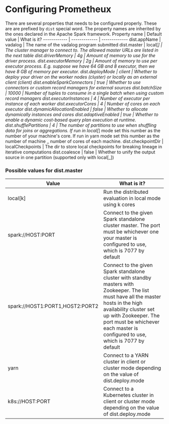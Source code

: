 # Configuring Prometheux

There are several properties that needs to be configured properly. These are are prefixed by `dist` special word. The property names are inherited by the ones declared in the Apache Spark framework.
Property name | Default value | What is it?
------------ | ------------- | -------------
dist.appName | vadalog | The name of the vadalog program submitted
dist.master | local[*] | The cluster manager to connect to. The allowed master URLs are listed in the next table
dist.driverMemory | 4g | Amount of memory to use for the driver process.
dist.executorMemory | 2g | Amount of memory to use per executor process. E.g. suppose we have 64 GB and 8 executor, then we have 8 GB of memory per executor.
dist.deployMode | client | Whether to deploy your driver on the worker nodes (cluster) or locally as an external client (client)
dist.enableSparkConnectors | true | Whether to use connectors or custom record managers for external sources
dist.batchSize | 10000 | Number of tuples to consume in a single batch when using custom record managers
dist.executorInstances | 4 | Number of executor per instance of each worker
dist.executorCores | 4 | Number of cores on each executor
dist.dynamicAllocationEnabled | false | Whether to allocate dynamically instances and cores
dist.adaptiveEnabled | true | Whether to enable a dynamic cost-based query plan execution at runtime.
dist.shufflePartitions | 4 | The number of partitions to use when shuffling data for joins or aggregations. If run in local[*] mode set this number as the number of your machine's core. If run in yarn mode set this number as the number of machine _ number of cores of each machine.
dist.checkpointDir | localCheckpoints | The dir to store local checkpoints for breaking lineage in iterative computations
dist.coalesce | false | Whether to unify the output source in one partition (supported only with local[_])

### Possible values for dist.master

| Value                           | What is it?                                                                                                                                                                                                                                                              |
| ------------------------------- | ------------------------------------------------------------------------------------------------------------------------------------------------------------------------------------------------------------------------------------------------------------------------ |
| local[k]                        | Run the distributed evaluation in local mode using k cores                                                                                                                                                                                                               |
| spark://HOST:PORT               | Connect to the given Spark standalone cluster master. The port must be whichever one your master is configured to use, which is 7077 by default                                                                                                                          |
| spark://HOST1:PORT1,HOST2:PORT2 | Connect to the given Spark standalone cluster with standby masters with Zookeeper. The list must have all the master hosts in the high availability cluster set up with Zookeeper. The port must be whichever each master is configured to use, which is 7077 by default |
| yarn                            | Connect to a YARN cluster in client or cluster mode depending on the value of dist.deploy.mode                                                                                                                                                                           |
| k8s://HOST:PORT                 | Connect to a Kubernetes cluster in client or cluster mode depending on the value of dist.deploy.mode                                                                                                                                                                     |
